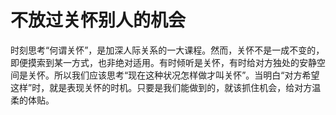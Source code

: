 # 不放过关怀别人的机会

时刻思考“何谓关怀”，是加深人际关系的一大课程。然而，关怀不是一成不变的，即便摸索到某一方式，也非绝对适用。有时倾听是关怀，有时给对方独处的安静空间是关怀。所以我们应该思考“现在这种状况怎样做才叫关怀”。当明白“对方希望这样”时，就是表现关怀的时机。只要是我们能做到的，就该抓住机会，给对方温柔的体贴。
